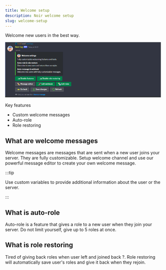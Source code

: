 ```yaml
---
title: Welcome setup
description: Noir welcome setup
slug: welcome-setup
---
```


Welcome new users in the best way.

![welcome ui](../../static/img/welcome-ui.png)

Key features

- Custom welcome messages
- Auto-role
- Role restoring

## What are welcome messages

Welcome messages are messages that are sent when a new user joins your server. They are fully customizable. Setup welcome channel and use our powerful message editor to create your own welcome message.

:::tip

Use custom variables to provide additional information about the user or the server.

:::

## What is auto-role

Auto-role is a feature that gives a role to a new user when they join your server. Do not limit yourself, give up to 5 roles at once.

## What is role restoring

Tired of giving back roles when user left and joined back ?. Role restoring will automatically save user's roles and give it back when they rejoin.
